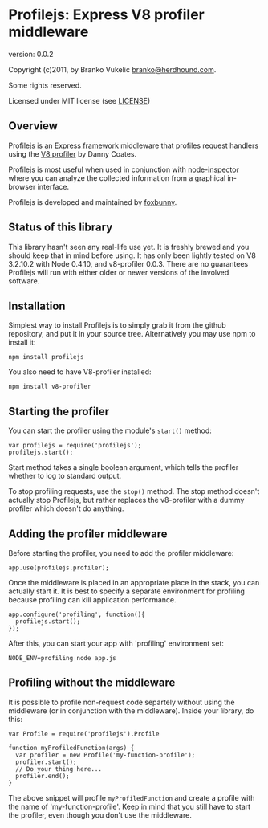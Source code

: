 Profilejs: Express V8 profiler middleware
=========================================

version: 0.0.2

Copyright (c)2011, by Branko Vukelic <branko@herdhound.com>.

Some rights reserved. 

Licensed under MIT license (see
[LICENSE](https://raw.github.com/HerdHound/profilejs/master/LICENSE))

Overview
--------

Profilejs is an [Express framework](http://www.expressjs.com/) middleware 
that profiles request handlers using the 
[V8 profiler](http://github.com/dannycoates/v8-profiler) by Danny Coates.

Profilejs is most useful when used in conjunction with 
[node-inspector](http://github.com/dannycoates/node-inspector)
where you can analyze the collected information from a graphical 
in-browser interface.

Profilejs is developed and maintained by 
[foxbunny](http://github.com/foxbunny).

Status of this library
----------------------
 
This library hasn't seen any real-life use yet. It is freshly brewed and you
should keep that in mind before using. It has only been lightly tested on V8
3.2.10.2 with Node 0.4.10, and v8-profiler 0.0.3. There are no guarantees
Profilejs will run with either older or newer versions of the involved
software.

Installation
------------

Simplest way to install Profilejs is to simply grab it from the github
repository, and put it in your source tree. Alternatively you may use npm to 
install it:

    npm install profilejs

You also need to have V8-profiler installed:

    npm install v8-profiler

Starting the profiler
---------------------

You can start the profiler using the module's ``start()`` method:

    var profilejs = require('profilejs');
    profilejs.start();

Start method takes a single boolean argument, which tells the profiler whether
to log to standard output.

To stop profiling requests, use the ``stop()`` method. The stop method doesn't
actually stop Profilejs, but rather replaces the v8-profiler with a dummy
profiler which doesn't do anything.

Adding the profiler middleware
------------------------------

Before starting the profiler, you need to add the profiler middleware:

    app.use(profilejs.profiler);

Once the middleware is placed in an appropriate place in the stack, you can 
actually start it. It is best to specify a separate environment for profiling
because profiling can kill application performance.

    app.configure('profiling', function(){
      profilejs.start();
    });

After this, you can start your app with 'profiling' environment set:

    NODE_ENV=profiling node app.js

Profiling without the middleware
--------------------------------

It is possible to profile non-request code separtely without using the
middleware (or in conjunction with the middleware). Inside your library,
do this:

    var Profile = require('profilejs').Profile

    function myProfiledFunction(args) {
      var profiler = new Profile('my-function-profile');
      profiler.start();
      // Do your thing here...
      profiler.end();
    }

The above snippet will profile ``myProfiledFunction`` and create a profile with
the name of 'my-function-profile'. Keep in mind that you still have to start
the profiler, even though you don't use the middleware.

